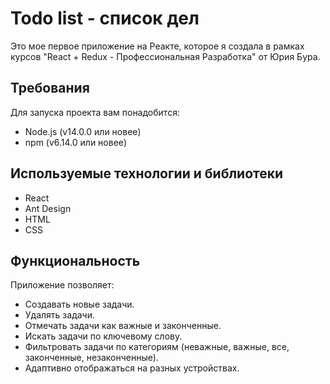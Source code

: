 # Todo list - список дел

Это мое первое приложение на Реакте, которое я создала в рамках курсов "React + Redux - Профессиональная Разработка" от Юрия Бура. 

## Требования

Для запуска проекта вам понадобится:

- Node.js (v14.0.0 или новее)
- npm (v6.14.0 или новее)

## Используемые технологии и библиотеки

- React
- Ant Design
- HTML
- CSS

## Функциональность

Приложение позволяет:

- Создавать новые задачи.
- Удалять задачи.
- Отмечать задачи как важные и законченные.
- Искать задачи по ключевому слову.
- Фильтровать задачи по категориям (неважные, важные, все, законченные, незаконченные).
- Адаптивно отображаться на разных устройствах.
